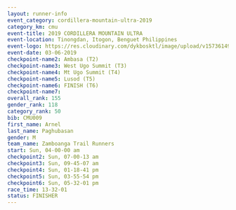 ```yaml
---
layout: runner-info 
event_category: cordillera-mountain-ultra-2019 
category_km: cmu 
event-title: 2019 CORDILLERA MOUNTAIN ULTRA 
event-location: Tinongdan, Itogon, Benguet Philippines 
event-logo: https://res.cloudinary.com/dykbosktl/image/upload/v1573614960/Logo/Cordillera-Mountain-Ultra-2019-1280_wxhrmh.jpg 
event-date: 03-06-2019 
checkpoint-name2: Ambasa (T2) 
checkpoint-name3: West Ugo Summit (T3) 
checkpoint-name4: Mt Ugo Summit (T4) 
checkpoint-name5: Lusod (T5) 
checkpoint-name6: FINISH (T6) 
checkpoint-name7: 
overall_rank: 155
gender_rank: 118
category_rank: 50
bib: CMU009
first_name: Arnel
last_name: Paghubasan
gender: M
team_name: Zamboanga Trail Runners
start: Sun, 04-00-00 am
checkpoint2: Sun, 07-00-13 am
checkpoint3: Sun, 09-45-07 am
checkpoint4: Sun, 01-18-41 pm
checkpoint5: Sun, 03-55-54 pm
checkpoint6: Sun, 05-32-01 pm
race_time: 13-32-01
status: FINISHER
---
```


